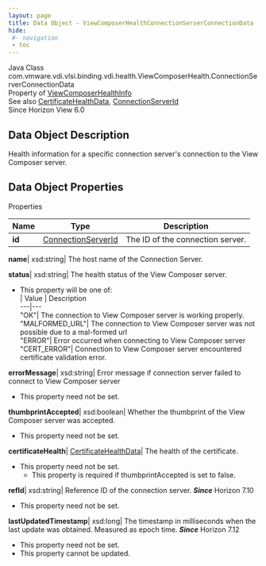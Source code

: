 ```yaml
---
layout: page
title: Data Object - ViewComposerHealthConnectionServerConnectionData
hide:
 #- navigation
 - toc
---
```






Java Class
    com.vmware.vdi.vlsi.binding.vdi.health.ViewComposerHealth.ConnectionServerConnectionData  
Property of
     [ViewComposerHealthInfo](vdi.health.ViewComposerHealth.ViewComposerHealthInfo.md#field_detail)  
See also
     [CertificateHealthData](vdi.health.CertificateHealthData.md), [ConnectionServerId](vdi.entity.ConnectionServerId.md)  
Since 
    Horizon View 6.0

## Data Object Description 

Health information for a specific connection server's connection to the View Composer server. 

## Data Object Properties

Properties

Name |  Type |  Description   
---|---|---  
**id**| [ConnectionServerId](vdi.entity.ConnectionServerId.md)|  The ID of the connection server.   
  
**name**|  xsd:string|  The host name of the Connection Server.   
  
**status**|  xsd:string|  The health status of the View Composer server.   


  * This property will be one of:  
|  Value |  Description   
---|---  
"OK"| The connection to View Composer server is working properly.  
"MALFORMED_URL"| The connection to View Composer server was not possible due to a mal-formed url  
"ERROR"| Error occurred when connecting to View Composer server  
"CERT_ERROR"| Connection to View Composer server encountered certificate validation error.  

  
**errorMessage**|  xsd:string|  Error message if connection server failed to connect to View Composer server   


* This property need not be set.

  
**thumbprintAccepted**|  xsd:boolean|  Whether the thumbprint of the View Composer server was accepted.   


* This property need not be set.

  
**certificateHealth**| [CertificateHealthData](vdi.health.CertificateHealthData.md)|  The health of the certificate.   


* This property need not be set.
  * This property is required if thumbprintAccepted is set to false.

  
**refId**|  xsd:string|  Reference ID of the connection server.  **_Since_** Horizon 7.10  


* This property need not be set.

  
**lastUpdatedTimestamp**|  xsd:long|  The timestamp in milliseconds when the last update was obtained. Measured as epoch time.  **_Since_** Horizon 7.12  


* This property need not be set.
* This property cannot be updated.

  
  
  

  
  

